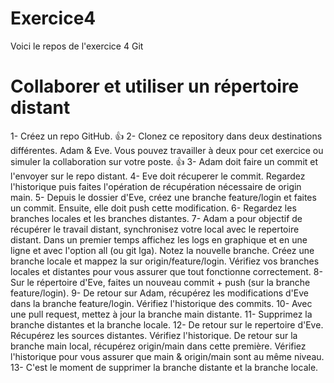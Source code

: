 # Exercice4
Voici le repos de l'exercice 4 Git



# Collaborer et utiliser un répertoire distant
1- Créez un repo GitHub. 👍
2- Clonez ce repository dans deux destinations différentes. Adam & Eve. Vous pouvez travailler à deux pour cet exercice ou simuler la collaboration sur votre poste. 👍
3- Adam doit faire un commit et l'envoyer sur le repo distant.
4- Eve doit récuperer le commit. Regardez l'historique puis faites l'opération de récupération nécessaire de origin main.
5- Depuis le dossier d'Eve, créez une branche feature/login et faites un commit. Ensuite, elle doit push cette modification.
6- Regardez les branches locales et les branches distantes.
7- Adam a pour objectif de récupérer le travail distant, synchronisez votre local avec le repertoire distant. Dans un premier temps affichez les logs en graphique et en une ligne et avec l'option all (ou git lga). Notez la nouvelle branche. Créez une branche locale et mappez la sur origin/feature/login. Vérifiez vos branches locales et distantes pour vous assurer que tout fonctionne correctement.
8- Sur le répertoire d'Eve, faites un nouveau commit + push (sur la branche feature/login).
9- De retour sur Adam, récupérez les modifications d'Eve dans la branche feature/login. Vérifiez l'historique des commits.
10- Avec une pull request, mettez à jour la branche main distante.
11- Supprimez la branche distantes et la branche locale.
12- De retour sur le repertoire d'Eve. Récupérez les sources distantes. Vérifiez l'historique. De retour sur la branche main local, récupérez origin/main dans cette première. Vérifiez l'historique pour vous assurer que main & origin/main sont au même niveau.
13- C'est le moment de supprimer la branche distante et la branche locale.